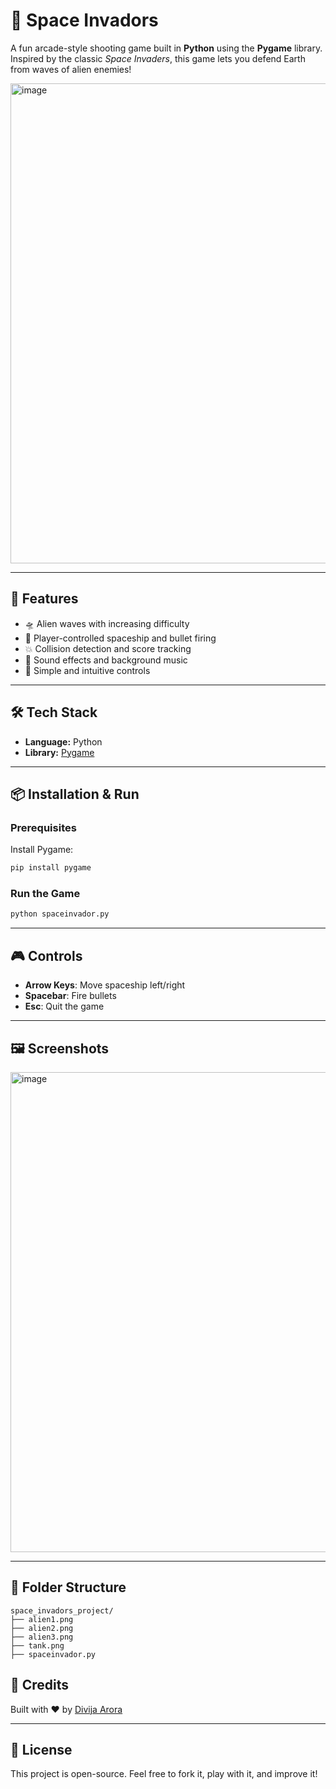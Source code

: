# 👾 Space Invadors

A fun arcade-style shooting game built in **Python** using the **Pygame** library. 
Inspired by the classic *Space Invaders*, this game lets you defend Earth from waves of alien enemies!

<img width="1366" height="768" alt="image" src="https://github.com/user-attachments/assets/2b8b3b6a-8928-462a-bed6-22a373051e35" />


---

## 🚀 Features

- 🛸 Alien waves with increasing difficulty
- 🔫 Player-controlled spaceship and bullet firing
- 💥 Collision detection and score tracking
- 🎵 Sound effects and background music
- 🧠 Simple and intuitive controls

---

## 🛠️ Tech Stack

- **Language:** Python
- **Library:** [Pygame](https://www.pygame.org/)

---

## 📦 Installation & Run

### Prerequisites

Install Pygame:

```bash
pip install pygame
```

### Run the Game

```bash
python spaceinvador.py
```

---

## 🎮 Controls

- **Arrow Keys**: Move spaceship left/right
- **Spacebar**: Fire bullets
- **Esc**: Quit the game

---

## 🖼️ Screenshots


<img width="1366" height="768" alt="image" src="https://github.com/user-attachments/assets/ce21427f-9c21-4050-9830-cdd3b52f4094" />

---

## 📁 Folder Structure

```
space_invadors_project/
├── alien1.png
├── alien2.png
├── alien3.png
├── tank.png
├── spaceinvador.py
```

## 🙌 Credits

Built with ❤️ by [Divija Arora](https://github.com/Divija-Arora)

---

## 📄 License

This project is open-source. Feel free to fork it, play with it, and improve it!

